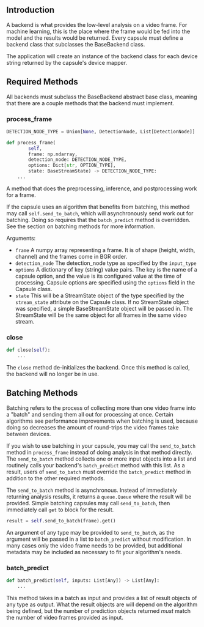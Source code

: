 ## Introduction

A backend is what provides the low-level analysis on a video frame. For machine
learning, this is the place where the frame would be fed into the model and the
results would be returned. Every capsule must define a backend class that
subclasses the BaseBackend class. 

The application will create an instance of the backend class for each device
string returned by the capsule's device mapper. 

## Required Methods

All backends must subclass the BaseBackend abstract base class, meaning that
there are a couple methods that the backend must implement.

### process_frame

```python
DETECTION_NODE_TYPE = Union[None, DetectionNode, List[DetectionNode]]

def process_frame(
        self,
        frame: np.ndarray,
        detection_node: DETECTION_NODE_TYPE,
        options: Dict[str, OPTION_TYPE],
        state: BaseStreamState) -> DETECTION_NODE_TYPE:
    ...
```

A method that does the preprocessing, inference, and postprocessing
work for a frame.

If the capsule uses an algorithm that benefits from batching,
this method may call `self.send_to_batch`, which will asynchronously send work
out for batching. Doing so requires that the `batch_predict` method is
overridden. See the section on batching methods for more information.

Arguments:

- `frame` A numpy array representing a frame. It is of shape (height, width,
  channel) and the frames come in BGR order.
- `detection_node` The detection_node type as specified by the `input_type`
- `options` A dictionary of key (string) value pairs. The key is the name of a
  capsule option, and the value is its configured value at the time of
  processing. Capsule options are specified using the `options` field in the
  Capsule class.
- `state` This will be a StreamState object of the type specified by the
  `stream_state` attribute on the Capsule class. If no StreamState object was
  specified, a simple BaseStreamState object will be passed in. The StreamState
  will be the same object for all frames in the same video stream.

### close

```python
def close(self):
    ...
```

The `close` method de-initializes the backend. Once this method is called,
the backend will no longer be in use.

## Batching Methods

Batching refers to the process of collecting more than one video frame into a
"batch" and sending them all out for processing at once. Certain algorithms see
performance improvements when batching is used, because doing so decreases the
amount of round-trips the video frames take between devices.

If you wish to use batching in your capsule, you may call the `send_to_batch`
method in `process_frame` instead of doing analysis in that method directly. The
`send_to_batch` method collects one or more input objects into a list and
routinely calls your backend's `batch_predict` method with this list. As a
result, users of `send_to_batch` must override the `batch_predict` method in
addition to the other required methods.

The `send_to_batch` method is asynchronous. Instead of immediately returning
analysis results, it returns a `queue.Queue` where the result will be provided.
Simple batching capsules may call `send_to_batch`, then immediately call `get`
to block for the result.

```python
result = self.send_to_batch(frame).get()
```  

An argument of any type may be provided to `send_to_batch`, as the argument
will be passed in a list to `batch_predict` without modification. In many cases
only the video frame needs to be provided, but additional metadata may be
included as necessary to fit your algorithm's needs.

### batch_predict
```python
def batch_predict(self, inputs: List[Any]) -> List[Any]:
    ...
```

This method takes in a batch as input and provides a list of result objects of
any type as output. What the result objects are will depend on the algorithm 
being defined, but the number of prediction objects returned _must_ match the
number of video frames provided as input.
